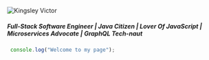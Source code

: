 ![Kingsley Victor](../../img/Kingsley_Dev.jpg)


##### Full-Stack Software Engineer | Java Citizen | Lover Of JavaScript | Microservices Advocate | GraphQL Tech-naut

```javascript
 console.log("Welcome to my page");
```
